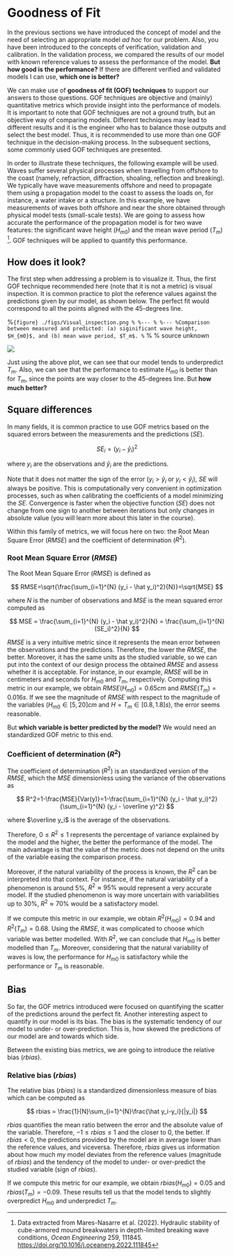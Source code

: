 # Goodness of Fit

In the previous sections we have introduced the concept of model and the need of selecting an appropriate model *ad hoc* for our problem. Also, you have been introduced to the concepts of verification, validation and calibration. In the validation process, we compared the results of our model with known reference values to assess the performance of the model. **But how good is the performance?** If there are different verified and validated models I can use, **which one is better?**

We can make use of **goodness of fit (GOF) techniques** to support our answers to those questions. GOF techniques are objective and (mainly) quantitative metrics which provide insight into the performance of models. It is important to note that GOF techniques are not a ground truth, but an objective way of comparing models. Different techniques may lead to different results and it is the engineer who has to balance those outputs and select the best model. Thus, it is recommended to use more than one GOF technique in the decision-making process. In the subsequent sections, some commonly used GOF techniques are presented.

In order to illustrate these techniques, the following example will be used. Waves suffer several physical processes when travelling from offshore to the coast (namely, refraction, diffraction, shoaling, reflection and breaking). We typically have wave measurements offshore and need to propagate them using a propagation model to the coast to assess the loads on, for instance, a water intake or a structure. In this example, we have measurements of waves both offshore and near the shore obtained through physical model tests (small-scale tests). We are going to assess how accurate the performance of the propagation model is for two wave features: the significant wave height ($H_{m0}$) and the mean wave period ($T_m$) [^reference]. GOF techniques will be applied to quantify this performance.

## How does it look?

The first step when addressing a problem is to visualize it. Thus, the first GOF technique recommended here (note that it is not a metric) is visual inspection. It is common practice to plot the reference values against the predictions given by our model, as shown below. The perfect fit would correspond to all the points aligned with the 45-degrees line.

%```{figure} ./figs/Visual_inspection.png
%
%---
%
%---
%Comparison between measured and predicted: (a) siginificant wave height, $H_{m0}$, and (b) mean wave period, $T_m$.
%```
%
% source unknown

![](https://files.mude.citg.tudelft.nl/replacement.svg)

Just using the above plot, we can see that our model tends to underpredict $T_m$. Also, we can see that the performance to estimate $H_{m0}$ is better than for $T_m$, since the points are way closer to the 45-degrees line. But **how much better?** 

## Square differences

In many fields, it is common practice to use GOF metrics based on the squared errors between the measurements and the predictions ($SE$). 

$$
SE_i=(y_i - \hat  y_i)^2
$$

where $y_i$ are the observations and $\hat  y_i$ are the predictions. 

Note that it does not matter the sign of the error ($y_i > \hat  y_i$ or $y_i < \hat  y_i$), $SE$ will always be positive. This is computationally very convenient in optimization processes, such as when calibrating the coefficients of a model minimizing the $SE$. Convergence is faster when the objective function ($SE$) does not change from one sign to another between iterations but only changes in absolute value (you will learn more about this later in the course).

Within this family of metrics, we will focus here on two: the Root Mean Square Error ($RMSE$) and the coefficient of determination ($R^2$).

### Root Mean Square Error ($RMSE$)

The Root Mean Square Error ($RMSE$) is defined as 

$$
RMSE=\sqrt{\frac{\sum_{i=1}^{N} (y_i - \hat  y_i)^2}{N}}=\sqrt{MSE}
$$

where $N$ is the number of observations and $MSE$ is the mean squared error computed as

$$
MSE = \frac{\sum_{i=1}^{N} (y_i - \hat  y_i)^2}{N} = \frac{\sum_{i=1}^{N} (SE_i)^2}{N}
$$ 

$RMSE$ is a very intuitive metric since it represents the mean error between the observations and the predictions. Therefore, the lower the $RMSE$, the better. Moreover, it has the same units as the studied variable, so we can put into the context of our design process the obtained $RMSE$ and assess whether it is acceptable. For instance, in our example, $RMSE$ will be in centimeters and seconds for $H_{m0}$ and $T_m$, respectively. Computing this metric in our example, we obtain $RMSE(H_{m0})=0.65cm$ and $RMSE(T_{m})=0.016s$. If we see the magnitude of $RMSE$ with respect to the magnitude of the variables ($H_{m0}\in[5, 20]cm$ and $H=T_{m}\in[0.8, 1.8]s$), the error seems reasonable. 

But **which variable is better predicted by the model?** We would need an standardized GOF metric to this end.

### Coefficient of determination ($R^2$)

The coefficient of determination ($R^2$) is an standardized version of the $RMSE$, which the $MSE$ dimensionless using the variance of the observations as

$$
R^2=1-\frac{MSE}{Var(y)}=1-\frac{\sum_{i=1}^{N} (y_i - \hat  y_i)^2}{\sum_{i=1}^{N} (y_i - \overline  y)^2}
$$

where $\overline  y_i$ is the average of the observations.

Therefore, $0 \leq R^2 \leq 1$ represents the percentage of variance explained by the model and the higher, the better the performance of the model. The main advantage is that the value of the metric does not depend on the units of the variable easing the comparison process. 

Moreover, if the natural variability of the process is known, the $R^2$ can be interpreted into that context. For instance, if the natural variability of a phenomenon is around 5%, $R^2 \approx 95\%$ would represent a very accurate model. If the studied phenomenon is way more uncertain with variabilities up to 30%, $R^2 \approx 70\%$ would be a satisfactory model. 

If we compute this metric in our example, we obtain $R^2(H_{m0})=0.94$ and $R^2(T_{m})=0.68$. Using the $RMSE$, it was complicated to choose which variable was better modelled. With $R^2$, we can conclude that $H_{m0}$ is better modelled than $T_{m}$. Moreover, considering that the natural variability of waves is low, the performance for $H_{m0}$ is satisfactory while the performance or $T_{m}$ is reasonable.

## Bias

So far, the GOF metrics introduced were focused on quantifying the scatter of the predictions around the perfect fit. Another interesting aspect to quantify in our model is its bias. The bias is the systematic tendency of our model to under- or over-prediction. This is, how skewed the predictions of our model are and towards which side.

Between the existing bias metrics, we are going to introduce the relative bias ($rbias$).

### Relative bias ($rbias$)

The relative bias ($rbias$) is a standardized dimensionless measure of bias which can be computed as

$$
rbias = \frac{1}{N}\sum_{i=1}^{N}\frac{\hat y_i-y_i}{|y_i|}
$$

$rbias$ quantifies the mean ratio between the error and the absolute value of the variable. Therefore, $-1 \leq rbias \leq 1$ and the closer to 0, the better. If $rbias<0$, the predictions provided by the model are in average lower than the reference values, and viceversa. Therefore, $rbias$ gives us information about how much my model deviates from the reference values (magnitude of $rbias$) and the tendency of the model to under- or over-predict the studied variable (sign of $rbias$).

If we compute this metric for our example, we obtain $rbias(H_{m0})=0.05$ and $rbias(T_{m})=-0.09$. These results tell us that the model tends to slightly overpredict $H_{m0}$ and underpredict $T_{m}$.


[^reference]: Data extracted from Mares-Nasarre et al. (2022). Hydraulic stability of cube-armored mound breakwaters in depth-limited breaking wave conditions, *Ocean Engineering* 259, 111845.  https://doi.org/10.1016/j.oceaneng.2022.111845